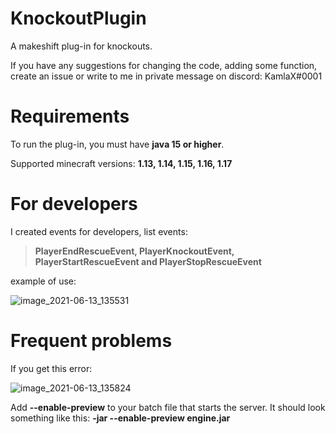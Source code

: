 # KnockoutPlugin
A makeshift plug-in for knockouts.

If you have any suggestions for changing the code, adding some function, create an issue or write to me in private message on discord: KamlaX#0001

# Requirements
To run the plug-in, you must have **java 15 or higher**. 

Supported minecraft versions: **1.13, 1.14, 1.15, 1.16, 1.17**
# For developers
I created events for developers, list events:

> **PlayerEndRescueEvent, PlayerKnockoutEvent, PlayerStartRescueEvent and PlayerStopRescueEvent**

example of use:

![image_2021-06-13_135531](https://user-images.githubusercontent.com/40739398/121806143-0303de80-cc4f-11eb-84c9-e02164a3a665.png)

# Frequent problems
If you get this error:

![image_2021-06-13_135824](https://user-images.githubusercontent.com/40739398/121806252-6a219300-cc4f-11eb-8ce1-adbdfdc35ee8.png)

Add **--enable-preview** to your batch file that starts the server. 
It should look something like this: **-jar --enable-preview engine.jar**
